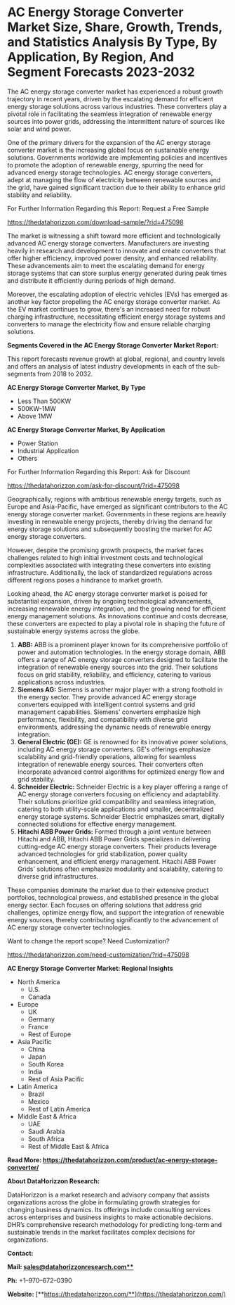 ﻿# **AC Energy Storage Converter Market Size, Share, Growth, Trends, and Statistics Analysis By Type, By Application, By Region, And Segment Forecasts 2023-2032**
The AC energy storage converter market has experienced a robust growth trajectory in recent years, driven by the escalating demand for efficient energy storage solutions across various industries. These converters play a pivotal role in facilitating the seamless integration of renewable energy sources into power grids, addressing the intermittent nature of sources like solar and wind power.

One of the primary drivers for the expansion of the AC energy storage converter market is the increasing global focus on sustainable energy solutions. Governments worldwide are implementing policies and incentives to promote the adoption of renewable energy, spurring the need for advanced energy storage technologies. AC energy storage converters, adept at managing the flow of electricity between renewable sources and the grid, have gained significant traction due to their ability to enhance grid stability and reliability.

For Further Information Regarding this Report: Request a Free Sample

<https://thedatahorizzon.com/download-sample/?rid=475098>

The market is witnessing a shift toward more efficient and technologically advanced AC energy storage converters. Manufacturers are investing heavily in research and development to innovate and create converters that offer higher efficiency, improved power density, and enhanced reliability. These advancements aim to meet the escalating demand for energy storage systems that can store surplus energy generated during peak times and distribute it efficiently during periods of high demand.

Moreover, the escalating adoption of electric vehicles (EVs) has emerged as another key factor propelling the AC energy storage converter market. As the EV market continues to grow, there's an increased need for robust charging infrastructure, necessitating efficient energy storage systems and converters to manage the electricity flow and ensure reliable charging solutions.

**Segments Covered in the AC Energy Storage Converter Market Report:**

This report forecasts revenue growth at global, regional, and country levels and offers an analysis of latest industry developments in each of the sub-segments from 2018 to 2032.

**AC Energy Storage Converter Market, By Type**

- Less Than 500KW
- 500KW-1MW
- Above 1MW

**AC Energy Storage Converter Market, By Application**

- Power Station
- Industrial Application
- Others

For Further Information Regarding this Report: Ask for Discount

<https://thedatahorizzon.com/ask-for-discount/?rid=475098>

Geographically, regions with ambitious renewable energy targets, such as Europe and Asia-Pacific, have emerged as significant contributors to the AC energy storage converter market. Governments in these regions are heavily investing in renewable energy projects, thereby driving the demand for energy storage solutions and subsequently boosting the market for AC energy storage converters.

However, despite the promising growth prospects, the market faces challenges related to high initial investment costs and technological complexities associated with integrating these converters into existing infrastructure. Additionally, the lack of standardized regulations across different regions poses a hindrance to market growth.

Looking ahead, the AC energy storage converter market is poised for substantial expansion, driven by ongoing technological advancements, increasing renewable energy integration, and the growing need for efficient energy management solutions. As innovations continue and costs decrease, these converters are expected to play a pivotal role in shaping the future of sustainable energy systems across the globe.



1. **ABB:** ABB is a prominent player known for its comprehensive portfolio of power and automation technologies. In the energy storage domain, ABB offers a range of AC energy storage converters designed to facilitate the integration of renewable energy sources into the grid. Their solutions focus on grid stability, reliability, and efficiency, catering to various applications across industries.
1. **Siemens AG:** Siemens is another major player with a strong foothold in the energy sector. They provide advanced AC energy storage converters equipped with intelligent control systems and grid management capabilities. Siemens' converters emphasize high performance, flexibility, and compatibility with diverse grid environments, addressing the dynamic needs of renewable energy integration.
1. **General Electric (GE):** GE is renowned for its innovative power solutions, including AC energy storage converters. GE's offerings emphasize scalability and grid-friendly operations, allowing for seamless integration of renewable energy sources. Their converters often incorporate advanced control algorithms for optimized energy flow and grid stability.
1. **Schneider Electric:** Schneider Electric is a key player offering a range of AC energy storage converters focusing on efficiency and adaptability. Their solutions prioritize grid compatibility and seamless integration, catering to both utility-scale applications and smaller, decentralized energy storage systems. Schneider Electric emphasizes smart, digitally connected solutions for effective energy management.
1. **Hitachi ABB Power Grids:** Formed through a joint venture between Hitachi and ABB, Hitachi ABB Power Grids specializes in delivering cutting-edge AC energy storage converters. Their products leverage advanced technologies for grid stabilization, power quality enhancement, and efficient energy management. Hitachi ABB Power Grids' solutions often emphasize modularity and scalability, catering to diverse grid infrastructures.

These companies dominate the market due to their extensive product portfolios, technological prowess, and established presence in the global energy sector. Each focuses on offering solutions that address grid challenges, optimize energy flow, and support the integration of renewable energy sources, thereby contributing significantly to the advancement of AC energy storage converter technologies.

Want to change the report scope? Need Customization?

<https://thedatahorizzon.com/need-customization/?rid=475098>

**AC Energy Storage Converter Market: Regional Insights**

- North America
  - U.S.
  - Canada
- Europe
  - UK
  - Germany
  - France
  - Rest of Europe
- Asia Pacific
  - China
  - Japan
  - South Korea
  - India
  - Rest of Asia Pacific
- Latin America
  - Brazil
  - Mexico
  - Rest of Latin America
- Middle East & Africa
  - UAE
  - Saudi Arabia
  - South Africa
  - Rest of Middle East & Africa

**Read More: https://thedatahorizzon.com/product/ac-energy-storage-converter/**

**About DataHorizzon Research:**

DataHorizzon is a market research and advisory company that assists organizations across the globe in formulating growth strategies for changing business dynamics. Its offerings include consulting services across enterprises and business insights to make actionable decisions. DHR’s comprehensive research methodology for predicting long-term and sustainable trends in the market facilitates complex decisions for organizations.

**Contact:**

**Mail: [sales@datahorizzonresearch.com**](mailto:sales@datahorizzonresearch.com)**

**Ph:** +1–970–672–0390

**Website:** [**https://thedatahorizzon.com/**](https://thedatahorizzon.com/)

